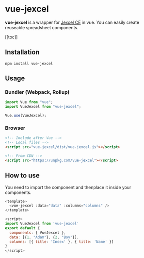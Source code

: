 # vue-jexcel

**vue-jexcel** is a wrapper for [Jexcel CE](https://github.com/jspreadsheet/jexcel) in vue. You can easily create reuseable spreadsheet components.

[[toc]]

## Installation

```
npm install vue-jexcel
```

## Usage

### Bundler (Webpack, Rollup)

```js
import Vue from "vue";
import VueJexcel from "vue-jexcel";

Vue.use(VueJexcel);
```

### Browser

```html
<!-- Include after Vue -->
<!-- Local files -->
<script src="vue-jexcel/dist/vue-jexcel.js"></script>

<!-- From CDN -->
<script src="https://unpkg.com/vue-jexcel"></script>
```

## How to use

You need to import the component and thenplace it inside your components.

```javascript
<template>
  <vue-jexcel :data="data" :columns="columns" />
</template>

<script>
import VueJexcel from 'vue-jexcel'
export default {
  components: { VueJexcel },
  data: [{1, "Adam"}, {2, "Boy"}],
  columns: [{ title: 'Index' }, { title: 'Name' }]
}
</script>
```
